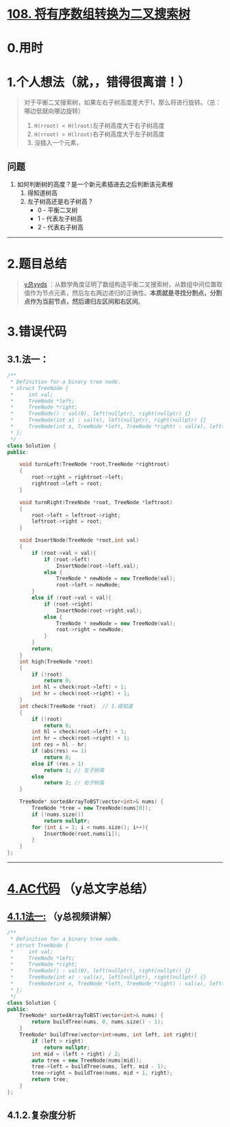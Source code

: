 # [108. 将有序数组转换为二叉搜索树](https://leetcode.cn/problems/convert-sorted-array-to-binary-search-tree/)	

# 0.用时



# 1.个人想法（就，，错得很离谱！）

> 对于平衡二叉搜索树，如果左右子树高度差大于1，那么将进行旋转。（总：哪边低就向哪边旋转）
>
> 1. `H(rroot) < H(lroot)`左子树高度大于右子树高度
> 2. `H(rroot) > H(lroot)`右子树高度大于左子树高度
> 3. 没插入一个元素，

## 问题

1. 如何判断树的高度？是一个新元素插进去之后判断该元素根
   1. 得知道树高
   2. 左子树高还是右子树高？
      - 0 - 平衡二叉树
      - 1 - 代表左子树高
      - 2 - 代表右子树高

***

# 2.题目总结

> [y总yyds](https://www.acwing.com/video/1462/) ：从数学角度证明了数组构造平衡二叉搜索树，从数组中间位置取值作为节点元素，然后左右两边递归的正确性。**本质就是寻找分割点，分割点作为当前节点，然后递归左区间和右区间**。
>
> 

# 3.错误代码

## 3.1.法一：

```C++
/**
 * Definition for a binary tree node.
 * struct TreeNode {
 *     int val;
 *     TreeNode *left;
 *     TreeNode *right;
 *     TreeNode() : val(0), left(nullptr), right(nullptr) {}
 *     TreeNode(int x) : val(x), left(nullptr), right(nullptr) {}
 *     TreeNode(int x, TreeNode *left, TreeNode *right) : val(x), left(left), right(right) {}
 * };
 */
class Solution {
public:

    void turnLeft(TreeNode *root,TreeNode *rightroot)
    {
        root->right = rightroot->left;
        rightroot->left = root;
    }

    void turnRight(TreeNode *root, TreeNode *leftroot)
    {
        root->left = leftroot->right;
        leftroot->right = root;
    }

    void InsertNode(TreeNode *root,int val)
    {
        if (root->val > val){
            if (root->left)
                InsertNode(root->left,val);
            else {
                TreeNode * newNode = new TreeNode(val);
                root->left = newNode;
        }    
        else if (root->val < val){
            if (root->right)
                InsertNode(root->right,val);
            else {
                TreeNode * newNode = new TreeNode(val);
                root->right = newNode;
            }
        }
        return;  
    }
    int high(TreeNode *root)
    {
        if (!root)
            return 0;
        int hl = check(root->left) + 1;
        int hr = check(root->right) + 1;
    }
    int check(TreeNode *root)  // 1.得知道
    {
        if (!root)
            return 0;
        int hl = check(root->left) + 1;
        int hr = check(root->right) + 1;
        int res = hl - hr;
        if (abs(res) <= 1)
            return 0;
        else if (res > 1)
            return 1; // 左子树高
        else
            return 2; // 右子树高
    }

    TreeNode* sortedArrayToBST(vector<int>& nums) {
        TreeNode *tree = new TreeNode(nums[0]);
        if (!nums.size())
            return nullptr;
        for (int i = 1; i < nums.size(); i++){
            InsertNode(root,nums[i]);
        }
    }
};
```



******************

# [4.AC代码](https://www.acwing.com/solution/content/196/) （y总文字总结）

## [4.1.1法一:](https://www.acwing.com/video/1462/) （y总视频讲解）

```C++
/**
 * Definition for a binary tree node.
 * struct TreeNode {
 *     int val;
 *     TreeNode *left;
 *     TreeNode *right;
 *     TreeNode() : val(0), left(nullptr), right(nullptr) {}
 *     TreeNode(int x) : val(x), left(nullptr), right(nullptr) {}
 *     TreeNode(int x, TreeNode *left, TreeNode *right) : val(x), left(left), right(right) {}
 * };
 */
class Solution {
public:
    TreeNode* sortedArrayToBST(vector<int>& nums) {
        return buildTree(nums, 0, nums.size() - 1);
    }
    TreeNode* buildTree(vector<int>nums, int left, int right){
        if (left > right) 
            return nullptr;
        int mid = (left + right) / 2;
        auto tree = new TreeNode(nums[mid]);
        tree->left = buildTree(nums, left, mid - 1);
        tree->right = buildTree(nums, mid + 1, right);
        return tree;
    }
};
```

## 4.1.2.复杂度分析



